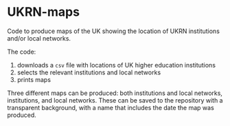 # UKRN-maps

Code to produce maps of the UK showing the location of UKRN institutions and/or local networks.

The code:

1. downloads a `csv` file with locations of UK higher education institutions
2. selects the relevant institutions and local networks
3. prints maps

Three different maps can be produced: both institutions and local
networks, institutions, and local networks. These can be saved to the
repository with a transparent background, with a name that includes
the date the map was produced.